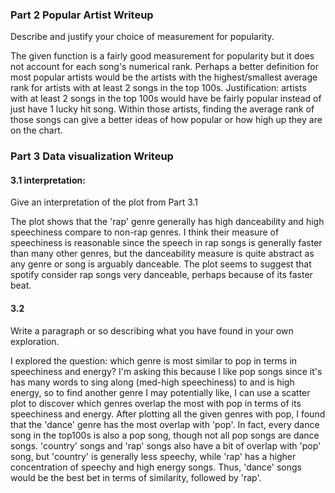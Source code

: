 ### Part 2 Popular Artist Writeup

Describe and justify your choice of measurement for popularity. 

The given function is a fairly good measurement for popularity but it does not account for each song's numerical rank. Perhaps a better definition for most popular artists would be the artists with the highest/smallest average rank for artists with at least 2 songs in the top 100s. 
Justification: artists with at least 2 songs in the top 100s would have be fairly popular instead of just have 1 lucky hit song. Within those artists, finding the average rank of those songs can give a better ideas of how popular or how high up they are on the chart.

### Part 3 Data visualization Writeup

#### 3.1 interpretation:

Give an interpretation of the plot from Part 3.1

The plot shows that the 'rap' genre generally has high danceability and high speechiness compare to non-rap genres.
I think their measure of speechiness is reasonable since the speech in rap songs is generally faster than many other genres, but the danceability measure is quite abstract as any genre or song is arguably danceable. The plot seems to suggest that spotify consider rap songs very danceable, perhaps because of its faster beat.

#### 3.2

Write a paragraph or so describing what you have found in your own exploration. 

I explored the question: which genre is most similar to pop in terms in speechiness and energy?
I'm asking this because I like pop songs since it's has many words to sing along (med-high speechiness) to and is high energy, so to find another genre I may potentially like, I can use a scatter plot to discover which genres overlap the most with pop in terms of its speechiness and energy.
After plotting all the given genres with pop, I found that the 'dance' genre has the most overlap with 'pop'. In fact, every dance song in the top100s is also a pop song, though not all pop songs are dance songs. 'country' songs and 'rap' songs also have a bit of overlap with 'pop' song, but 'country' is generally less speechy, while 'rap' has a higher concentration of speechy and high energy songs. Thus, 'dance' songs would be the best bet in terms of similarity, followed by 'rap'.







